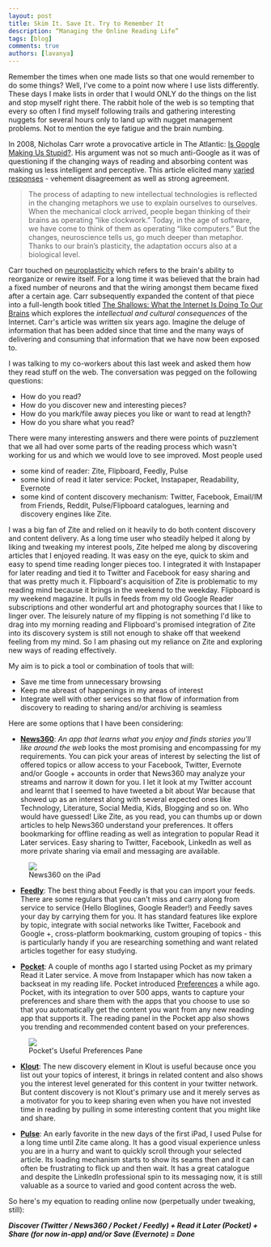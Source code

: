 ```yaml
---
layout: post
title: Skim It. Save It. Try to Remember It
description: “Managing the Online Reading Life”
tags: [blog]
comments: true
authors: [lavanya]
---
```

Remember the times when one made lists so that one would remember to do some things? Well, I've come to a point now where I use lists differently. These days I make lists in order that I would ONLY do the things on the list and stop myself right there. The rabbit hole of the web is so tempting that every so often I find myself following trails and gathering interesting nuggets for several hours only to land up with nugget management problems. Not to mention the eye fatigue and the brain numbing. 

In 2008, Nicholas Carr wrote a provocative article in The Atlantic: [Is Google Making Us Stupid?](http://www.theatlantic.com/magazine/archive/2008/07/is-google-making-us-stupid/306868/). His argument was not so much anti-Google as it was of questioning if the changing ways of reading and absorbing content was making us less intelligent and perceptive. This article elicited many [varied responses](http://www.theguardian.com/technology/2010/aug/15/internet-brain-neuroscience-debate) - vehement disagreement as well as strong agreement.

>The process of adapting to new intellectual technologies is reflected in the changing metaphors we use to explain ourselves to ourselves. When the mechanical clock arrived, people began thinking of their brains as operating “like clockwork.” Today, in the age of software, we have come to think of them as operating “like computers.” But the changes, neuroscience tells us, go much deeper than metaphor. Thanks to our brain’s plasticity, the adaptation occurs also at a biological level.

Carr touched on [neuroplasticity](https://www.stanford.edu/group/hopes/cgi-bin/wordpress/2010/06/neuroplasticity/) which refers to the brain's ability to reorganize or rewire itself. For a long time it was believed that the brain had a fixed number of neurons and that the wiring amongst them became fixed after a certain age. Carr subsequently expanded the content of that piece into a full-length book titled [The Shallows: What the Internet Is Doing To Our Brains](http://www.nicholascarr.com/?page_id=16) which explores the *intellectual and cultural consequences* of the Internet. Carr's article was written six years ago. Imagine the deluge of information that has been added since that time and the many ways of delivering and consuming that information that we have now been exposed to. 
 
 I was talking to my co-workers about this last week and asked them how they read stuff on the web. The conversation was pegged on the following questions:
* How do you read?
* How do you discover new and interesting pieces?
* How do you mark/file away pieces you like or want to read at length?
* How do you share what you read?

There were many interesting answers and there were points of puzzlement that we all had over some parts of the reading process which wasn't working for us and which we would love to see improved. Most people used 
* some kind of reader: Zite, Flipboard, Feedly, Pulse
* some kind of read it later service: Pocket, Instapaper, Readability, Evernote
* some kind of content discovery mechanism: Twitter, Facebook, Email/IM from Friends, Reddit, Pulse/Flipboard catalogues, learning and discovery engines like Zite.

I was a big fan of Zite and relied on it heavily to do both content discovery and content delivery. As a long time user who steadily helped it along by liking and tweaking my interest pools, Zite helped me along by discovering articles that I enjoyed reading. It was easy on the eye, quick to skim and easy to spend time reading longer pieces too. I integrated it with Instapaper for later reading and tied it to Twitter and Facebook for easy sharing and that was pretty much it. Flipboard's acquisition of Zite is problematic to my reading mind because it brings in the weekend to the weekday. Flipboard is my weekend magazine. It pulls in feeds from my old Google Reader subscriptions and other wonderful art and photography sources that I like to linger over. The leisurely nature of my flipping is not something I'd like to drag into my morning reading and Flipboard's promised integration of Zite into its discovery system is still not enough to shake off that weekend feeling from my mind. So I am phasing out my reliance on Zite and exploring new ways of reading effectively.

My aim is to pick a tool or combination of tools that will:
* Save me time from unnecessary browsing
* Keep me abreast of happenings in my areas of interest
* Integrate well with other services so that flow of information from discovery to reading to sharing and/or archiving is seamless

Here are some options that I have been considering:

* [**News360**](http://news360.com/article/234833756): *An app that learns what you enjoy and finds stories you'll like around the web* looks the most promising and encompassing for my requirements. You can pick your areas of interest by selecting the list of offered topics or allow access to your Facebook, Twitter, Evernote and/or Google + accounts in order that News360 may analyze your streams and narrow it down for you. I let it look at my Twitter account and learnt that I seemed to have tweeted a bit about War because that showed up as an interest along with several expected ones like Technology, Literature, Social Media, Kids, Blogging and so on. Who would have guessed! Like Zite, as you read, you can thumbs up or down articles to help News360 understand your preferences. It offers bookmarking for offline reading as well as integration to popular Read it Later services. Easy sharing to Twitter, Facebook, LinkedIn as well as more private sharing via email and messaging are available. 

<figure>
<img src="http://blog.cdn.justshareapp.com.s3.amazonaws.com/News360_Screenshot.jpg"/>
<figcaption>News360 on the iPad</figcaption>
</figure>

* [**Feedly**](http://feedly.com/index.html): The best thing about Feedly is that you can import your feeds. There are some regulars that you can't miss and carry along from service to service (Hello Bloglines, Google Reader!) and Feedly saves your day by carrying them for you. It has standard features like explore by topic, integrate with social networks like Twitter, Facebook and Google +, cross-platform bookmarking, custom grouping of topics - this is particularly handy if you are researching something and want related articles together for easy studying. 

* [**Pocket**](https://getpocket.com/): A couple of months ago I started using Pocket as my primary Read it Later service. A move from Instapaper which has now taken a backseat in my reading life. Pocket introduced [Preferences](http://getpocket.com/blog/2013/11/introducing-pocket-preferences-discover-better-content-from-your-favorite-apps/) a while ago. Pocket, with its integration to over 500 apps, wants to capture your preferences and share them with the apps that you choose to use so that you automatically get the content you want from any new reading app that supports it. The reading panel in the Pocket app also shows you trending and recommended content based on your preferences. 

<figure>
<img src="http://blog.cdn.justshareapp.com.s3.amazonaws.com/Pocket_Preferences_Screenshot.jpg"/>
<figcaption>Pocket's Useful Preferences Pane</figcaption>
</figure>

* [**Klout**](http://klout.com/home): The new discovery element in Klout is useful because once you list out your topics of interest, it brings in related content and also shows you the interest level generated for this content in your twitter network. But content discovery is not Klout's primary use and it merely serves as a motivator for you to keep sharing even when you have not invested time in reading by pulling in some interesting content that you might like and share. 

* [**Pulse**](https://www.pulse.me/): An early favorite in the new days of the first iPad, I used Pulse for a long time until Zite came along. It has a good visual experience unless you are in a hurry and want to quickly scroll through your selected article. Its loading mechanism starts to show its seams then and it can often be frustrating to flick up and then wait. It has a great catalogue and despite the LinkedIn professional spin to its messaging now, it is still valuable as a source to varied and good content across the web.

So here's my equation to reading online now (perpetually under tweaking, still):

***Discover (Twitter / News360 / Pocket / Feedly) + Read it Later (Pocket) + Share (for now in-app) and/or Save (Evernote) = Done***



